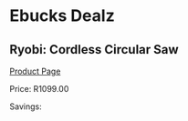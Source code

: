 
# Ebucks Dealz
## Ryobi: Cordless Circular Saw
[Product Page](https://www.ebucks.com/web/shop/productSelected.do?prodId=335403953&catId=717342768)

Price: R1099.00

Savings: 


	